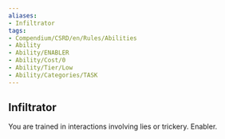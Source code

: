 ```yaml
---
aliases:
- Infiltrator
tags:
- Compendium/CSRD/en/Rules/Abilities
- Ability
- Ability/ENABLER
- Ability/Cost/0
- Ability/Tier/Low
- Ability/Categories/TASK
---
```


  
## Infiltrator  
You are trained in interactions involving lies or trickery. Enabler. 